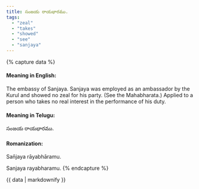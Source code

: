 ```yaml
---
title: సంజయ రాయభారము.
tags:
  - "zeal"
  - "takes"
  - "showed"
  - "see"
  - "sanjaya"
---
```


{% capture data %}
#### Meaning in English:
The embassy of Sanjaya.
Sanjaya was employed as an ambassador by the Kurul and showed no zeal for his party. (See the Mahabharata.)
Applied to a person who takes no real interest in the performance of his duty.

#### Meaning in Telugu:
సంజయ రాయభారము.

#### Romanization:
San̄jaya rāyabhāramu.

Sanjaya rayabharamu.
{% endcapture %}

{{ data | markdownify }}

